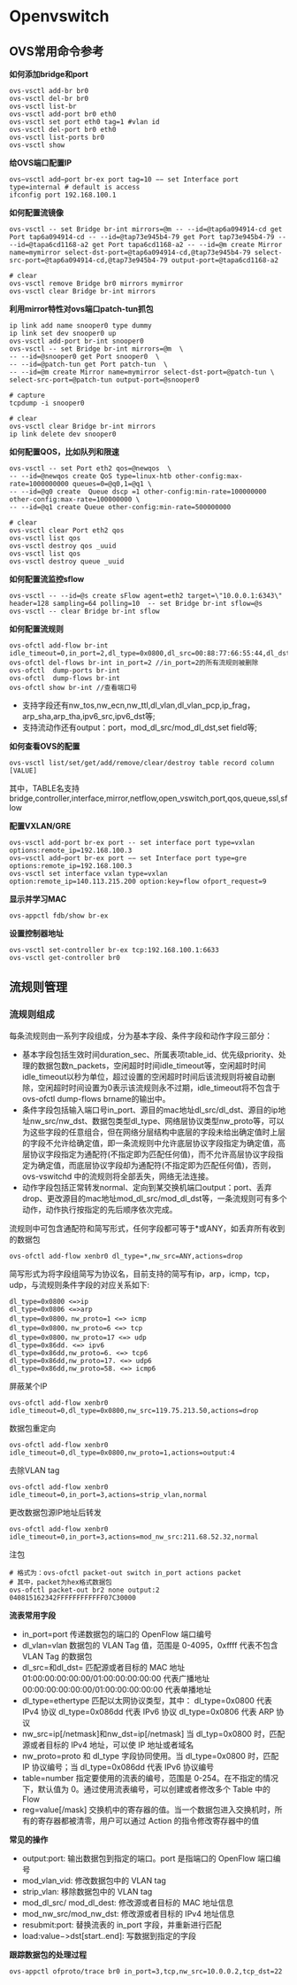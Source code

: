 # Openvswitch

## OVS常用命令参考

**如何添加bridge和port**

    ovs-vsctl add-br br0
    ovs-vsctl del-br br0
    ovs-vsctl list-br
    ovs-vsctl add-port br0 eth0
    ovs-vsctl set port eth0 tag=1 #vlan id
    ovs-vsctl del-port br0 eth0
    ovs-vsctl list-ports br0
    ovs-vsctl show

**给OVS端口配置IP**

    ovs−vsctl add−port br-ex port tag=10 −− set Interface port type=internal # default is access
    ifconfig port 192.168.100.1

**如何配置流镜像**

    ovs-vsctl -- set Bridge br-int mirrors=@m -- --id=@tap6a094914-cd get Port tap6a094914-cd -- --id=@tap73e945b4-79 get Port tap73e945b4-79 -- --id=@tapa6cd1168-a2 get Port tapa6cd1168-a2 -- --id=@m create Mirror name=mymirror select-dst-port=@tap6a094914-cd,@tap73e945b4-79 select-src-port=@tap6a094914-cd,@tap73e945b4-79 output-port=@tapa6cd1168-a2

    # clear
    ovs-vsctl remove Bridge br0 mirrors mymirror
    ovs-vsctl clear Bridge br-int mirrors
    
**利用mirror特性对ovs端口patch-tun抓包**

    ip link add name snooper0 type dummy
    ip link set dev snooper0 up
    ovs-vsctl add-port br-int snooper0
    ovs-vsctl -- set Bridge br-int mirrors=@m  \
    -- --id=@snooper0 get Port snooper0  \
    -- --id=@patch-tun get Port patch-tun  \
    -- --id=@m create Mirror name=mymirror select-dst-port=@patch-tun \
    select-src-port=@patch-tun output-port=@snooper0
    
    # capture
    tcpdump -i snooper0

    # clear
    ovs-vsctl clear Bridge br-int mirrors
    ip link delete dev snooper0

**如何配置QOS，比如队列和限速**

    ovs-vsctl -- set Port eth2 qos=@newqos  \
    -- --id=@newqos create QoS type=linux-htb other-config:max-rate=1000000000 queues=0=@q0,1=@q1 \
    -- --id=@q0 create  Queue dscp =1 other-config:min-rate=100000000 other-config:max-rate=100000000 \
    -- --id=@q1 create Queue other-config:min-rate=500000000

    # clear
    ovs-vsctl clear Port eth2 qos
    ovs-vsctl list qos
    ovs-vsctl destroy qos _uuid
    ovs-vsctl list qos
    ovs-vsctl destroy queue _uuid

**如何配置流监控sflow**

    ovs-vsctl -- --id=@s create sFlow agent=eth2 target=\"10.0.0.1:6343\" header=128 sampling=64 polling=10  -- set Bridge br-int sflow=@s
    ovs-vsctl -- clear Bridge br-int sflow

**如何配置流规则**
    
    ovs-ofctl add-flow br-int idle_timeout=0,in_port=2,dl_type=0x0800,dl_src=00:88:77:66:55:44,dl_dst=11:22:33:44:55:66,nw_src=1.2.3.4,nw_dst=5.6.7.8,nw_proto=1,tp_src=1,tp_dst=2,actions=drop
    ovs-ofctl del-flows br-int in_port=2 //in_port=2的所有流规则被删除
    ovs-ofctl  dump-ports br-int
    ovs-ofctl  dump-flows br-int
    ovs-ofctl show br-int //查看端口号

- 支持字段还有nw_tos,nw_ecn,nw_ttl,dl_vlan,dl_vlan_pcp,ip_frag，arp_sha,arp_tha,ipv6_src,ipv6_dst等;
- 支持流动作还有output：port，mod_dl_src/mod_dl_dst,set field等;


**如何查看OVS的配置**

    ovs-vsctl list/set/get/add/remove/clear/destroy table record column [VALUE]
    
其中，TABLE名支持bridge,controller,interface,mirror,netflow,open_vswitch,port,qos,queue,ssl,sflow

**配置VXLAN/GRE**

    ovs-vsctl add-port br-ex port -- set interface port type=vxlan options:remote_ip=192.168.100.3
    ovs−vsctl add−port br-ex port −− set Interface port type=gre options:remote_ip=192.168.100.3
    ovs-vsctl set interface vxlan type=vxlan option:remote_ip=140.113.215.200 option:key=flow ofport_request=9

**显示并学习MAC**

    ovs-appctl fdb/show br-ex

**设置控制器地址**

    ovs-vsctl set-controller br-ex tcp:192.168.100.1:6633
    ovs-vsctl get-controller br0

## 流规则管理

### 流规则组成

每条流规则由一系列字段组成，分为基本字段、条件字段和动作字段三部分：

- 基本字段包括生效时间duration_sec、所属表项table_id、优先级priority、处理的数据包数n_packets，空闲超时时间idle_timeout等，空闲超时时间idle_timeout以秒为单位，超过设置的空闲超时时间后该流规则将被自动删除，空闲超时时间设置为0表示该流规则永不过期，idle_timeout将不包含于ovs-ofctl dump-flows brname的输出中。
- 条件字段包括输入端口号in_port、源目的mac地址dl_src/dl_dst、源目的ip地址nw_src/nw_dst、数据包类型dl_type、网络层协议类型nw_proto等，可以为这些字段的任意组合，但在网络分层结构中底层的字段未给出确定值时上层的字段不允许给确定值，即一条流规则中允许底层协议字段指定为确定值，高层协议字段指定为通配符(不指定即为匹配任何值)，而不允许高层协议字段指定为确定值，而底层协议字段却为通配符(不指定即为匹配任何值)，否则，ovs-vswitchd 中的流规则将全部丢失，网络无法连接。
- 动作字段包括正常转发normal、定向到某交换机端口output：port、丢弃drop、更改源目的mac地址mod_dl_src/mod_dl_dst等，一条流规则可有多个动作，动作执行按指定的先后顺序依次完成。

流规则中可包含通配符和简写形式，任何字段都可等于*或ANY，如丢弃所有收到的数据包

    ovs-ofctl add-flow xenbr0 dl_type=*,nw_src=ANY,actions=drop

简写形式为将字段组简写为协议名，目前支持的简写有ip，arp，icmp，tcp，udp，与流规则条件字段的对应关系如下:

    dl_type=0x0800 <=>ip
    dl_type=0x0806 <=>arp
    dl_type=0x0800，nw_proto=1 <=> icmp
    dl_type=0x0800，nw_proto=6 <=> tcp
    dl_type=0x0800，nw_proto=17 <=> udp
    dl_type=0x86dd. <=> ipv6
    dl_type=0x86dd,nw_proto=6. <=> tcp6
    dl_type=0x86dd,nw_proto=17. <=> udp6
    dl_type=0x86dd,nw_proto=58. <=> icmp6

屏蔽某个IP

    ovs-ofctl add-flow xenbr0 idle_timeout=0,dl_type=0x0800,nw_src=119.75.213.50,actions=drop


数据包重定向

    ovs-ofctl add-flow xenbr0 idle_timeout=0,dl_type=0x0800,nw_proto=1,actions=output:4


去除VLAN tag

    ovs-ofctl add-flow xenbr0 idle_timeout=0,in_port=3,actions=strip_vlan,normal


更改数据包源IP地址后转发

    ovs-ofctl add-flow xenbr0 idle_timeout=0,in_port=3,actions=mod_nw_src:211.68.52.32,normal

注包

    # 格式为：ovs-ofctl packet-out switch in_port actions packet
    # 其中，packet为hex格式数据包
    ovs-ofctl packet-out br2 none output:2 040815162342FFFFFFFFFFFF07C30000

**流表常用字段**

- in_port=port	传递数据包的端口的 OpenFlow 端口编号
- dl_vlan=vlan	数据包的 VLAN Tag 值，范围是 0-4095，0xffff 代表不包含 VLAN Tag 的数据包
- dl_src=<MAC>和dl_dst=<MAC> 匹配源或者目标的 MAC 地址
    01:00:00:00:00:00/01:00:00:00:00:00 代表广播地址
    00:00:00:00:00:00/01:00:00:00:00:00 代表单播地址
- dl_type=ethertype	匹配以太网协议类型，其中：
    dl_type=0x0800 代表 IPv4 协议
    dl_type=0x086dd 代表 IPv6 协议
    dl_type=0x0806 代表 ARP 协议
- nw_src=ip[/netmask]和nw_dst=ip[/netmask]
    当 dl_typ=0x0800 时，匹配源或者目标的 IPv4 地址，可以使 IP 地址或者域名
- nw_proto=proto	和 dl_type 字段协同使用。当 dl_type=0x0800 时，匹配 IP 协议编号；当 dl_type=0x086dd 代表 IPv6 协议编号
- table=number	指定要使用的流表的编号，范围是 0-254。在不指定的情况下，默认值为 0。通过使用流表编号，可以创建或者修改多个 Table 中的 Flow
- reg<idx>=value[/mask]	交换机中的寄存器的值。当一个数据包进入交换机时，所有的寄存器都被清零，用户可以通过 Action 的指令修改寄存器中的值

**常见的操作**

- output:port: 输出数据包到指定的端口。port 是指端口的 OpenFlow 端口编号
- mod_vlan_vid: 修改数据包中的 VLAN tag
- strip_vlan: 移除数据包中的 VLAN tag
- mod_dl_src/ mod_dl_dest: 修改源或者目标的 MAC 地址信息
- mod_nw_src/mod_nw_dst: 修改源或者目标的 IPv4 地址信息
- resubmit:port: 替换流表的 in_port 字段，并重新进行匹配
- load:value−>dst[start..end]: 写数据到指定的字段

**跟踪数据包的处理过程**

```
ovs-appctl ofproto/trace br0 in_port=3,tcp,nw_src=10.0.0.2,tcp_dst=22
```
